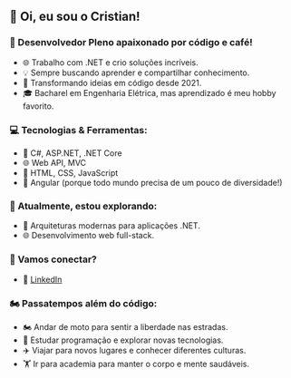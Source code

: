 ## 👋 Oi, eu sou o Cristian!

### 🚀 Desenvolvedor Pleno apaixonado por código e café!

- 🌐 Trabalho com .NET e crio soluções incríveis.
- 💡 Sempre buscando aprender e compartilhar conhecimento.
- 🚧 Transformando ideias em código desde 2021.
- 🎓 Bacharel em Engenharia Elétrica, mas aprendizado é meu hobby favorito.

### 💻 Tecnologias & Ferramentas:

- 🔧 C#, ASP.NET, .NET Core
- 🌐 Web API, MVC
- 🎨 HTML, CSS, JavaScript
- 🐍 Angular (porque todo mundo precisa de um pouco de diversidade!)

### 🌱 Atualmente, estou explorando:

- 🚀 Arquiteturas modernas para aplicações .NET.
- 🌐 Desenvolvimento web full-stack.

### 🤝 Vamos conectar?

- 🔗 [LinkedIn](https://www.linkedin.com/in/cristian-mendes-bab57319a)

### 🏍️ Passatempos além do código:

- 🏍️ Andar de moto para sentir a liberdade nas estradas.
- 📝 Estudar programação e explorar novas tecnologias.
- ✈️ Viajar para novos lugares e conhecer diferentes culturas.
- 🏋️ Ir para academia para manter o corpo e mente saudáveis.
